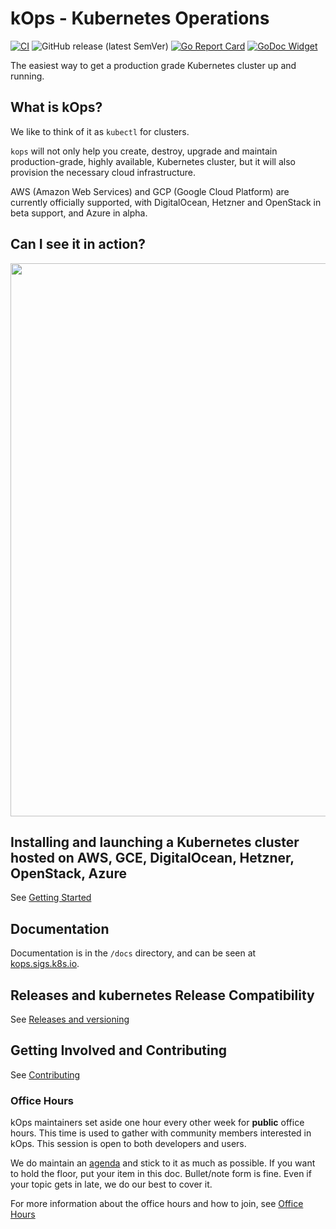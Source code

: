 # kOps - Kubernetes Operations

[![CI](https://github.com/kubernetes/kops/actions/workflows/main.yml/badge.svg)](https://github.com/kubernetes/kops/actions/workflows/main.yml)
![GitHub release (latest SemVer)](https://img.shields.io/github/v/release/kubernetes/kops) [![Go Report Card](https://goreportcard.com/badge/k8s.io/kops)](https://goreportcard.com/report/k8s.io/kops)  [![GoDoc Widget]][GoDoc]

[GoDoc]: https://pkg.go.dev/k8s.io/kops
[GoDoc Widget]: https://godoc.org/k8s.io/kops?status.svg


The easiest way to get a production grade Kubernetes cluster up and running.

## What is kOps?

We like to think of it as `kubectl` for clusters.

`kops` will not only help you create, destroy, upgrade and maintain production-grade, highly
available, Kubernetes cluster, but it will also provision the necessary cloud infrastructure.

AWS (Amazon Web Services) and GCP (Google Cloud Platform) are currently officially supported, with DigitalOcean, Hetzner and OpenStack in beta support, and Azure in alpha.

## Can I see it in action?

<p align="center">
  <a href="https://asciinema.org/a/97298">
  <img src="https://asciinema.org/a/97298.png" width="885"></image>
  </a>
</p>


## Installing and launching a Kubernetes cluster hosted on AWS, GCE, DigitalOcean, Hetzner, OpenStack, Azure

See [Getting Started](https://kops.sigs.k8s.io/getting_started/install/)


## Documentation

Documentation is in the `/docs` directory, and can be seen at [kops.sigs.k8s.io](https://kops.sigs.k8s.io/).


## Releases and kubernetes Release Compatibility

See [Releases and versioning](https://kops.sigs.k8s.io/welcome/releases/)


## Getting Involved and Contributing

See [Contributing](https://kops.sigs.k8s.io/contributing/)

### Office Hours

kOps maintainers set aside one hour every other week for **public** office hours. This time is used to gather with community members interested in kOps. This session is open to both developers and users.

We do maintain an [agenda](https://docs.google.com/document/d/12QkyL0FkNbWPcLFxxRGSPt_tNPBHbmni3YLY-lHny7E/edit) and stick to it as much as possible. If you want to hold the floor, put your item in this doc. Bullet/note form is fine. Even if your topic gets in late, we do our best to cover it.

For more information about the office hours and how to join, see [Office Hours](https://kops.sigs.k8s.io/welcome/office_hours/)
